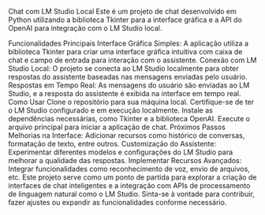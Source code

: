 Chat com LM Studio Local
Este é um projeto de chat desenvolvido em Python utilizando a biblioteca Tkinter para a interface gráfica e a API do OpenAI para integração com o LM Studio local.

Funcionalidades Principais
Interface Gráfica Simples: A aplicação utiliza a biblioteca Tkinter para criar uma interface gráfica intuitiva com caixa de chat e campo de entrada para interação com o assistente.
Conexão com LM Studio Local: O projeto se conecta ao LM Studio localmente para obter respostas do assistente baseadas nas mensagens enviadas pelo usuário.
Respostas em Tempo Real: As mensagens do usuário são enviadas ao LM Studio, e a resposta do assistente é exibida na interface em tempo real.
Como Usar
Clone o repositório para sua máquina local.
Certifique-se de ter o LM Studio configurado e em execução localmente.
Instale as dependências necessárias, como Tkinter e a biblioteca OpenAI.
Execute o arquivo principal para iniciar a aplicação de chat.
Próximos Passos
Melhorias na Interface: Adicionar recursos como histórico de conversas, formatação de texto, entre outros.
Customização do Assistente: Experimentar diferentes modelos e configurações do LM Studio para melhorar a qualidade das respostas.
Implementar Recursos Avançados: Integrar funcionalidades como reconhecimento de voz, envio de arquivos, etc.
Este projeto serve como um ponto de partida para explorar a criação de interfaces de chat inteligentes e a integração com APIs de processamento de linguagem natural como o LM Studio. Sinta-se à vontade para contribuir, fazer ajustes ou expandir as funcionalidades conforme necessário.

